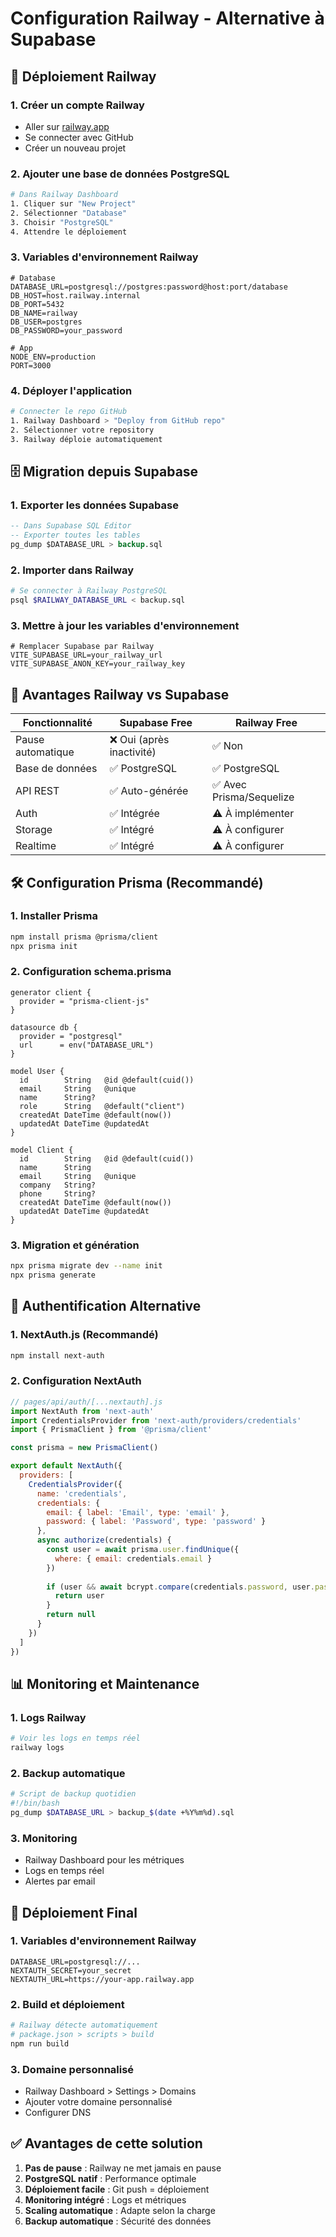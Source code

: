 # Configuration Railway - Alternative à Supabase

## 🚀 Déploiement Railway

### 1. Créer un compte Railway
- Aller sur [railway.app](https://railway.app)
- Se connecter avec GitHub
- Créer un nouveau projet

### 2. Ajouter une base de données PostgreSQL
```bash
# Dans Railway Dashboard
1. Cliquer sur "New Project"
2. Sélectionner "Database" 
3. Choisir "PostgreSQL"
4. Attendre le déploiement
```

### 3. Variables d'environnement Railway
```env
# Database
DATABASE_URL=postgresql://postgres:password@host:port/database
DB_HOST=host.railway.internal
DB_PORT=5432
DB_NAME=railway
DB_USER=postgres
DB_PASSWORD=your_password

# App
NODE_ENV=production
PORT=3000
```

### 4. Déployer l'application
```bash
# Connecter le repo GitHub
1. Railway Dashboard > "Deploy from GitHub repo"
2. Sélectionner votre repository
3. Railway déploie automatiquement
```

## 🗄️ Migration depuis Supabase

### 1. Exporter les données Supabase
```sql
-- Dans Supabase SQL Editor
-- Exporter toutes les tables
pg_dump $DATABASE_URL > backup.sql
```

### 2. Importer dans Railway
```bash
# Se connecter à Railway PostgreSQL
psql $RAILWAY_DATABASE_URL < backup.sql
```

### 3. Mettre à jour les variables d'environnement
```env
# Remplacer Supabase par Railway
VITE_SUPABASE_URL=your_railway_url
VITE_SUPABASE_ANON_KEY=your_railway_key
```

## 🔄 Avantages Railway vs Supabase

| Fonctionnalité | Supabase Free | Railway Free |
|----------------|---------------|--------------|
| Pause automatique | ❌ Oui (après inactivité) | ✅ Non |
| Base de données | ✅ PostgreSQL | ✅ PostgreSQL |
| API REST | ✅ Auto-générée | ✅ Avec Prisma/Sequelize |
| Auth | ✅ Intégrée | ⚠️ À implémenter |
| Storage | ✅ Intégré | ⚠️ À configurer |
| Realtime | ✅ Intégré | ⚠️ À configurer |

## 🛠️ Configuration Prisma (Recommandé)

### 1. Installer Prisma
```bash
npm install prisma @prisma/client
npx prisma init
```

### 2. Configuration schema.prisma
```prisma
generator client {
  provider = "prisma-client-js"
}

datasource db {
  provider = "postgresql"
  url      = env("DATABASE_URL")
}

model User {
  id        String   @id @default(cuid())
  email     String   @unique
  name      String?
  role      String   @default("client")
  createdAt DateTime @default(now())
  updatedAt DateTime @updatedAt
}

model Client {
  id        String   @id @default(cuid())
  name      String
  email     String   @unique
  company   String?
  phone     String?
  createdAt DateTime @default(now())
  updatedAt DateTime @updatedAt
}
```

### 3. Migration et génération
```bash
npx prisma migrate dev --name init
npx prisma generate
```

## 🔐 Authentification Alternative

### 1. NextAuth.js (Recommandé)
```bash
npm install next-auth
```

### 2. Configuration NextAuth
```javascript
// pages/api/auth/[...nextauth].js
import NextAuth from 'next-auth'
import CredentialsProvider from 'next-auth/providers/credentials'
import { PrismaClient } from '@prisma/client'

const prisma = new PrismaClient()

export default NextAuth({
  providers: [
    CredentialsProvider({
      name: 'credentials',
      credentials: {
        email: { label: 'Email', type: 'email' },
        password: { label: 'Password', type: 'password' }
      },
      async authorize(credentials) {
        const user = await prisma.user.findUnique({
          where: { email: credentials.email }
        })
        
        if (user && await bcrypt.compare(credentials.password, user.password)) {
          return user
        }
        return null
      }
    })
  ]
})
```

## 📊 Monitoring et Maintenance

### 1. Logs Railway
```bash
# Voir les logs en temps réel
railway logs
```

### 2. Backup automatique
```bash
# Script de backup quotidien
#!/bin/bash
pg_dump $DATABASE_URL > backup_$(date +%Y%m%d).sql
```

### 3. Monitoring
- Railway Dashboard pour les métriques
- Logs en temps réel
- Alertes par email

## 🚀 Déploiement Final

### 1. Variables d'environnement Railway
```env
DATABASE_URL=postgresql://...
NEXTAUTH_SECRET=your_secret
NEXTAUTH_URL=https://your-app.railway.app
```

### 2. Build et déploiement
```bash
# Railway détecte automatiquement
# package.json > scripts > build
npm run build
```

### 3. Domaine personnalisé
- Railway Dashboard > Settings > Domains
- Ajouter votre domaine personnalisé
- Configurer DNS

## ✅ Avantages de cette solution

1. **Pas de pause** : Railway ne met jamais en pause
2. **PostgreSQL natif** : Performance optimale
3. **Déploiement facile** : Git push = déploiement
4. **Monitoring intégré** : Logs et métriques
5. **Scaling automatique** : Adapte selon la charge
6. **Backup automatique** : Sécurité des données
